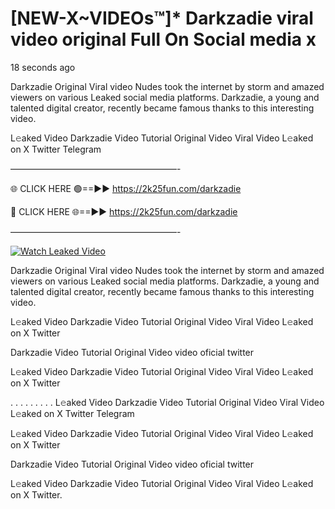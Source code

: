 # [NEW-X~VIDEOs™]* Darkzadie viral video original Full On Social media x

18 seconds ago

Darkzadie Original Viral video Nudes took the internet by storm and amazed viewers on various Leaked social media platforms. Darkzadie, a young and talented digital creator, recently became famous thanks to this interesting video.

L𝚎aked Video Darkzadie Video Tutorial Original Video Viral Video L𝚎aked on X Twitter Telegram

———————————————————-

🌐 CLICK HERE 🟢==►► https://2k25fun.com/darkzadie

🔴 CLICK HERE 🌐==►► https://2k25fun.com/darkzadie

———————————————————-

[![Watch Leaked Video](https://miro.medium.com/v2/resize:fit:828/format:webp/1*cilzJN44JGOrTw9NJCrNHA.gif "Watch Leaked Video")](https://2k25fun.com/darkzadie)

Darkzadie Original Viral video Nudes took the internet by storm and amazed viewers on various Leaked social media platforms. Darkzadie, a young and talented digital creator, recently became famous thanks to this interesting video.

L𝚎aked Video Darkzadie Video Tutorial Original Video Viral Video L𝚎aked on X Twitter

Darkzadie Video Tutorial Original Video video oficial twitter

L𝚎aked Video Darkzadie Video Tutorial Original Video Viral Video L𝚎aked on X Twitter

. . . . . . . . . L𝚎aked Video Darkzadie Video Tutorial Original Video Viral Video L𝚎aked on X Twitter Telegram

L𝚎aked Video Darkzadie Video Tutorial Original Video Viral Video L𝚎aked on X Twitter

Darkzadie Video Tutorial Original Video video oficial twitter

L𝚎aked Video Darkzadie Video Tutorial Original Video Viral Video L𝚎aked on X Twitter.